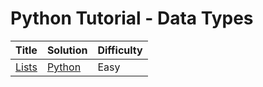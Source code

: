 # Python Tutorial - Data Types

| Title | Solution | Difficulty |
| ----- | -------- | ---------- |
| [Lists](https://www.hackerrank.com/challenges/python-lists) | [Python](./Lists/main.py) | Easy |
